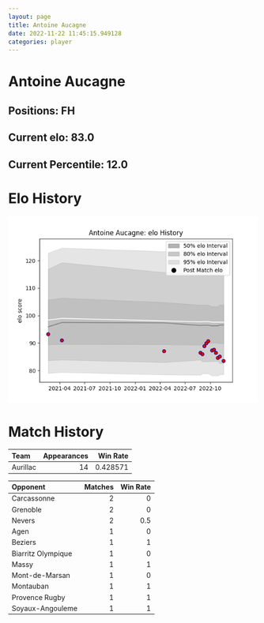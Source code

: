 ```yaml
---  
layout: page  
title: Antoine Aucagne  
date: 2022-11-22 11:45:15.949128  
categories: player  
---
```

# Antoine Aucagne

## Positions: FH

## Current elo: 83.0

## Current Percentile: 12.0

# Elo History


![elo history](history_AntoineAucagne.png)
# Match History


| Team     |   Appearances |   Win Rate |
|:---------|--------------:|-----------:|
| Aurillac |            14 |   0.428571 |

| Opponent           |   Matches |   Win Rate |
|:-------------------|----------:|-----------:|
| Carcassonne        |         2 |        0   |
| Grenoble           |         2 |        0   |
| Nevers             |         2 |        0.5 |
| Agen               |         1 |        0   |
| Beziers            |         1 |        1   |
| Biarritz Olympique |         1 |        0   |
| Massy              |         1 |        1   |
| Mont-de-Marsan     |         1 |        0   |
| Montauban          |         1 |        1   |
| Provence Rugby     |         1 |        1   |
| Soyaux-Angouleme   |         1 |        1   |